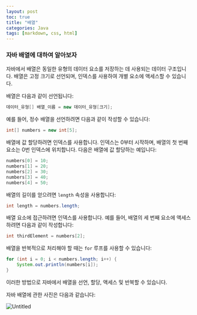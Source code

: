 ```yaml
---
layout: post
toc: true
title: "배열"
categories: Java
tags: [markdown, css, html]
---
```

### 자바 배열에 대하여 알아보자 

자바에서 배열은 동일한 유형의 데이터 요소를 저장하는 데 사용되는 데이터 구조입니다. 배열은 고정 크기로 선언되며, 인덱스를 사용하여 개별 요소에 액세스할 수 있습니다.  

배열은 다음과 같이 선언됩니다:  

```java
데이터_유형[] 배열_이름 = new 데이터_유형[크기];

```

예를 들어, 정수 배열을 선언하려면 다음과 같이 작성할 수 있습니다:  

```java
int[] numbers = new int[5];

```

배열에 값 할당하려면 인덱스를 사용합니다. 인덱스는 0부터 시작하며, 배열의 첫 번째 요소는 0번 인덱스에 위치합니다. 다음은 배열에 값 할당하는 예입니다:  

```java
numbers[0] = 10;
numbers[1] = 20;
numbers[2] = 30;
numbers[3] = 40;
numbers[4] = 50;

```

배열의 길이를 얻으려면 `length` 속성을 사용합니다:  

```java
int length = numbers.length;

```

배열 요소에 접근하려면 인덱스를 사용합니다. 예를 들어, 배열의 세 번째 요소에 액세스하려면 다음과 같이 작성합니다:  

```java
int thirdElement = numbers[2];

```

배열을 반복적으로 처리해야 할 때는 `for` 루프를 사용할 수 있습니다:  

```java
for (int i = 0; i < numbers.length; i++) {
    System.out.println(numbers[i]);
}

```

이러한 방법으로 자바에서 배열을 선언, 할당, 액세스 및 반복할 수 있습니다.  

자바 배열에 관한 사진은 다음과 같습니다:  

![Untitled](https://prod-files-secure.s3.us-west-2.amazonaws.com/ff827d50-1272-4d9d-a614-0f697a356b96/7be18151-487d-4821-81eb-f8c004bae0cf/Untitled.png)
